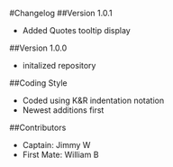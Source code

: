 #Changelog
##Version 1.0.1
* Added Quotes tooltip display

##Version 1.0.0
* initalized repository

##Coding Style
* Coded using K&R indentation notation
* Newest additions first

##Contributors
* Captain: Jimmy W
* First Mate: William B
